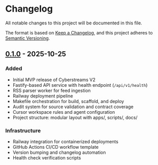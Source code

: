 # Changelog

All notable changes to this project will be documented in this file.

The format is based on [Keep a Changelog](https://keepachangelog.com/en/1.0.0/),
and this project adheres to [Semantic Versioning](https://semver.org/spec/v2.0.0.html).

## [0.1.0] - 2025-10-25

### Added
- Initial MVP release of Cyberstreams V2
- Fastify-based API service with health endpoint (`/api/v1/health`)
- RSS parser worker for feed ingestion
- Railway deployment pipeline
- Makefile orchestration for build, scaffold, and deploy
- Audit system for source validation and contract coverage
- Cursor workspace rules and agent configuration
- Project structure: modular layout with apps/, scripts/, docs/

### Infrastructure
- Railway integration for containerized deployments
- GitHub Actions CI/CD workflow template
- Version bumping and changelog automation
- Health check verification scripts

[0.1.0]: https://github.com/yourusername/cyberstreams-v2/releases/tag/v0.1.0
